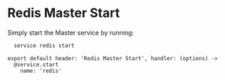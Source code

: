 
# Redis Master Start

Simply start the Master service by running:

```bash
  service redis start
```

    export default header: 'Redis Master Start', handler: (options) ->
      @service.start
        name: 'redis'
